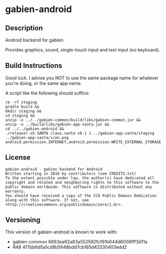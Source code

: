 # gabien-android

## Description

Android backend for gabien.

Provides graphics, sound, single-touch input and text input (no keyboard).

## Build Instructions

Good luck. I advise you NOT to use the same package name for whatever you're doing, or the same app name.

A script like the following should suffice:

    rm -rf staging
    gradle build &&
    mkdir staging &&
    cd staging &&
    unzip -o ../../gabien-common/build/libs/gabien-common.jar &&
    unzip -o ../build/libs/gabien-app-santa.jar &&
    cd ../../gabien-android &&
    ./releaser.sh SANTA claus.santa v0.1 1 ../gabien-app-santa/staging ../gabien-app-santa/icon.png android.permission.INTERNET,android.permission.WRITE_EXTERNAL_STORAGE

## License

    gabien-android - gabien backend for Android
    Written starting in 2016 by contributors (see CREDITS.txt)
    To the extent possible under law, the author(s) have dedicated all copyright and related and neighboring rights to this software to the public domain worldwide. This software is distributed without any warranty.
    You should have received a copy of the CC0 Public Domain Dedication along with this software. If not, see <http://creativecommons.org/publicdomain/zero/1.0/>.

## Versioning

This version of gabien-android is known to work with:
 - gabien-common 6863ea62a83a552582fcf91b644d6006fff3d11a
 - R48 417bb6d5a1cd8b5648bdd7cb165d42530403edd2
